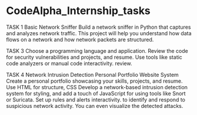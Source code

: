 # CodeAlpha_Internship_tasks

TASK 1 
Basic Network Sniffer 
Build a network sniffer in Python that captures and analyzes network traffic. This project will help you understand how data flows on a network and how network packets are structured.


TASK 3 
Choose a programming language and application. Review the code for security vulnerabilities and projects, and resume. Use tools like static code analyzers or manual code interactivity. review.

TASK 4 
Network Intrusion Detection
Personal Portfolio Website System Create a personal portfolio showcasing your skills, projects, and resume. Use HTML for structure, CSS Develop a network-based intrusion detection system for styling, and add a touch of JavaScript for using tools like Snort or Suricata. Set up rules and alerts interactivity. to identify and respond to suspicious network activity. You can even visualize the detected attacks.

